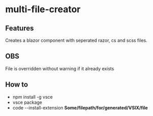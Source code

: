 # multi-file-creator

## Features

Creates a blazor component with seperated razor, cs and scss files.

## OBS
File is overridden without warning if it already exists

## How to
- npm install -g vsce
- vsce package
- code --install-extension ****Some/filepath/for/generated/VSIX/file****
